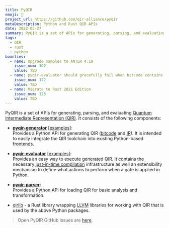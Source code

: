 ```yaml
---
title: PyQIR
emoji: 🐲
project_url: https://github.com/qir-alliance/pyqir
metaDescription: Python and Rust QIR APIs
date: 2022-05-27
summary: PyQIR is a set of APIs for generating, parsing, and evaluating Quantum Intermediate Representation (QIR)
tags:
  - QIR
  - rust
  - python
bounties:
  - name: Upgrade samples to ANTLR 4.10
    issue_num: 102
    value: TBD
  - name: pyqir-evaluator should gracefully fail when bitcode contains unknown external functions
    issue_num: 122
    value: TBD
  - name: Migrate to Rust 2021 Edition
    issue_num: 123
    value: TBD
---
```


PyQIR is a set of APIs for generating, parsing, and evaluating [Quantum
Intermediate Representation (QIR)](https://github.com/qir-alliance/qir-spec). It
consists of the following components:

- [**pyqir-generator**](https://github.com/qir-alliance/pyqir/tree/main/pyqir-generator)
  [[examples](https://github.com/qir-alliance/pyqir/tree/main/examples/generator)]:
  <br/>
  Provides a Python API for generating QIR
  ([bitcode](https://www.llvm.org/docs/BitCodeFormat.html) and
  [IR](https://llvm.org/docs/LangRef.html)). It is intended to easily integrate
  the QIR toolchain into existing Python-based frontends.

- [**pyqir-evaluator**](https://github.com/qir-alliance/pyqir/tree/main/pyqir-evaluator)
  [[examples](https://github.com/qir-alliance/pyqir/tree/main/examples/evaluator)]:
  <br/>
  Provides an easy way to execute generated QIR. It contains the
  necessary [just-in-time
  compilation](https://en.wikipedia.org/wiki/Just-in-time_compilation)
  infrastructure as well an extensibility mechanism to define what actions to
  perform when a gate is applied in Python.

- [**pyqir-parser**](https://github.com/qir-alliance/pyqir/tree/main/pyqir-parser):
  <br/>
  Provides a Python API for loading QIR for basic analysis and
  transformation.

- [qirlib](https://github.com/qir-alliance/pyqir/tree/main/qirlib) - a Rust library
wrapping [LLVM](https://llvm.org/) libraries for working with QIR that is used
by the above Python packages.

> Open PyQIR GitHub issues are [here](https://github.com/qir-alliance/pyqir/issues).
